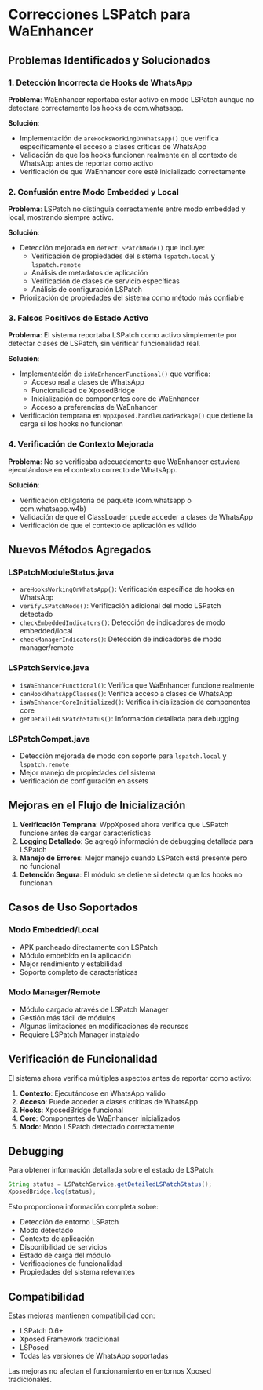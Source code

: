 # Correcciones LSPatch para WaEnhancer

## Problemas Identificados y Solucionados

### 1. Detección Incorrecta de Hooks de WhatsApp

**Problema**: WaEnhancer reportaba estar activo en modo LSPatch aunque no detectara correctamente los hooks de com.whatsapp.

**Solución**:
- Implementación de `areHooksWorkingOnWhatsApp()` que verifica específicamente el acceso a clases críticas de WhatsApp
- Validación de que los hooks funcionen realmente en el contexto de WhatsApp antes de reportar como activo
- Verificación de que WaEnhancer core esté inicializado correctamente

### 2. Confusión entre Modo Embedded y Local

**Problema**: LSPatch no distinguía correctamente entre modo embedded y local, mostrando siempre activo.

**Solución**:
- Detección mejorada en `detectLSPatchMode()` que incluye:
  - Verificación de propiedades del sistema `lspatch.local` y `lspatch.remote`
  - Análisis de metadatos de aplicación 
  - Verificación de clases de servicio específicas
  - Análisis de configuración LSPatch
- Priorización de propiedades del sistema como método más confiable

### 3. Falsos Positivos de Estado Activo

**Problema**: El sistema reportaba LSPatch como activo simplemente por detectar clases de LSPatch, sin verificar funcionalidad real.

**Solución**:
- Implementación de `isWaEnhancerFunctional()` que verifica:
  - Acceso real a clases de WhatsApp
  - Funcionalidad de XposedBridge
  - Inicialización de componentes core de WaEnhancer
  - Acceso a preferencias de WaEnhancer
- Verificación temprana en `WppXposed.handleLoadPackage()` que detiene la carga si los hooks no funcionan

### 4. Verificación de Contexto Mejorada

**Problema**: No se verificaba adecuadamente que WaEnhancer estuviera ejecutándose en el contexto correcto de WhatsApp.

**Solución**:
- Verificación obligatoria de paquete (com.whatsapp o com.whatsapp.w4b)
- Validación de que el ClassLoader puede acceder a clases de WhatsApp
- Verificación de que el contexto de aplicación es válido

## Nuevos Métodos Agregados

### LSPatchModuleStatus.java
- `areHooksWorkingOnWhatsApp()`: Verificación específica de hooks en WhatsApp
- `verifyLSPatchMode()`: Verificación adicional del modo LSPatch detectado
- `checkEmbeddedIndicators()`: Detección de indicadores de modo embedded/local
- `checkManagerIndicators()`: Detección de indicadores de modo manager/remote

### LSPatchService.java
- `isWaEnhancerFunctional()`: Verifica que WaEnhancer funcione realmente
- `canHookWhatsAppClasses()`: Verifica acceso a clases de WhatsApp
- `isWaEnhancerCoreInitialized()`: Verifica inicialización de componentes core
- `getDetailedLSPatchStatus()`: Información detallada para debugging

### LSPatchCompat.java
- Detección mejorada de modo con soporte para `lspatch.local` y `lspatch.remote`
- Mejor manejo de propiedades del sistema
- Verificación de configuración en assets

## Mejoras en el Flujo de Inicialización

1. **Verificación Temprana**: WppXposed ahora verifica que LSPatch funcione antes de cargar características
2. **Logging Detallado**: Se agregó información de debugging detallada para LSPatch
3. **Manejo de Errores**: Mejor manejo cuando LSPatch está presente pero no funcional
4. **Detención Segura**: El módulo se detiene si detecta que los hooks no funcionan

## Casos de Uso Soportados

### Modo Embedded/Local
- APK parcheado directamente con LSPatch
- Módulo embebido en la aplicación
- Mejor rendimiento y estabilidad
- Soporte completo de características

### Modo Manager/Remote  
- Módulo cargado através de LSPatch Manager
- Gestión más fácil de módulos
- Algunas limitaciones en modificaciones de recursos
- Requiere LSPatch Manager instalado

## Verificación de Funcionalidad

El sistema ahora verifica múltiples aspectos antes de reportar como activo:

1. **Contexto**: Ejecutándose en WhatsApp válido
2. **Acceso**: Puede acceder a clases críticas de WhatsApp
3. **Hooks**: XposedBridge funcional
4. **Core**: Componentes de WaEnhancer inicializados
5. **Modo**: Modo LSPatch detectado correctamente

## Debugging

Para obtener información detallada sobre el estado de LSPatch:

```java
String status = LSPatchService.getDetailedLSPatchStatus();
XposedBridge.log(status);
```

Esto proporciona información completa sobre:
- Detección de entorno LSPatch
- Modo detectado
- Contexto de aplicación
- Disponibilidad de servicios
- Estado de carga del módulo
- Verificaciones de funcionalidad
- Propiedades del sistema relevantes

## Compatibilidad

Estas mejoras mantienen compatibilidad con:
- LSPatch 0.6+
- Xposed Framework tradicional
- LSPosed
- Todas las versiones de WhatsApp soportadas

Las mejoras no afectan el funcionamiento en entornos Xposed tradicionales.
